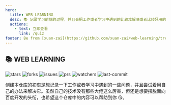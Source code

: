 ```yaml
---
hero:
  title: WEB LEARNING
  desc: 📚 记录学习前端的过程，并且会把工作或者学习中遇到的比较难解决或者比较好用的东西记录下来
  actions:
    - text: 立即查看
      link: /quiz
footer: Be from [xuan-zai](https://github.com/xuan-zai/web-learning/tree/master)
---
```


## 📚 WEB LEARNING

![stars](https://badgen.net/github/stars/xuan-zai/web-learning/?catch=300) ![forks](https://badgen.net/github/forks/xuan-zai/web-learning/?catch=30) ![issues](https://badgen.net/github/issues/xuan-zai/web-learning/?catch=300) ![prs](https://badgen.net/github/prs/xuan-zai/web-learning/?catch=300) ![watchers](https://badgen.net/github/watchers/xuan-zai/web-learning/?catch=300) ![last-commit](https://badgen.net/github/last-commit/xuan-zai/web-learning/?catch=300)

创建本仓库的初衷是想记录一下工作或者学习中遇到的一些问题，并且尝试着用自己的办法来解决它。虽然自己的技术没有那些大佬这么厉害，但还是想要摆脱面向百度开发的头衔，也希望这个仓库中的内容可以帮助到你 😘。
